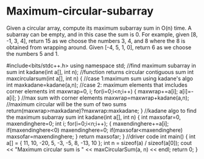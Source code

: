 # Maximum-circular-subarray
Given a circular array, compute its maximum subarray sum in O(n) time. A subarray can be empty, and in this case the sum is 0.  For example, given [8, -1, 3, 4], return 15 as we choose the numbers 3, 4, and 8 where the 8 is obtained from wrapping around.  Given [-4, 5, 1, 0], return 6 as we choose the numbers 5 and 1.

#include<bits/stdc++.h>
using namespace std;
//find maximum subarray in sum
int kadane(int a[], int n);
//function returns circular contiguous sum
int maxcircularsum(int a[], int n)
{
	//case 1:maximum sum using kadane's algo
	int maxkadane=kadane(a,n);
	//case 2: maximum elements that imcludes corner elements
	int maxwrap=0, i;
	for(i=0;i<n;i++)
	{
		maxwrap+=a[i];
		a[i]=-a[i];
	}
	//max sum with corner elements
	maxwrap=maxwrap+kadane(a,n);
	//maximum circular will be the sum of two sums
	return(maxwrap>maxkadane)?maxwrap:maxkadane;
}
//kadane algo to find the maximum subarray sum
int kadane(int a[], int n)
{
	int maxsofar=0, maxendinghere=0;
	int i;
	for(i=0;i<n;i++);
	{
		maxendinghere+=a[i];
		if(maxendinghere<0)
			maxendinghere=0;
		if(maxsofar<maxendinghere)
			maxsofar=maxendinghere;
	}
	return maxsofar;
}
//driver code
int main()
{ 
    int a[] = { 11, 10, -20, 5, -3, -5, 8, -13, 10 }; 
    int n = sizeof(a) / sizeof(a[0]); 
    cout << "Maximum circular sum is " << maxCircularSum(a, n) << endl; 
    return 0; 
} 
	


